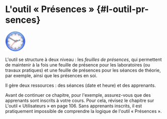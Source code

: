 # L&#039;outil « Présences » {#l-outil-pr-sences}

<img width="64px" src="../assets/image300.svg">

L&#039;outil se structure à deux niveau : les _feuilles de présences_, qui permettent de maintenir à la fois une feuille de présence pour les laboratoires (ou travaux pratiques) et une feuille de présences pour les séances de théorie, par exemple, ainsi que les présences en soi.

Il gère deux ressources : des séances (date et heure) et des apprenants.

Avant de continuer ce chapitre, pour l&#039;exemple, assurez-vous que des apprenants sont inscrits à votre cours. Pour cela, révisez le chapitre sur L&#039;outil « Utilisateurs » en page 106. Sans apprenants inscrits, il est pratiquement impossible de comprendre la logique de l&#039;outil « Présences ».
